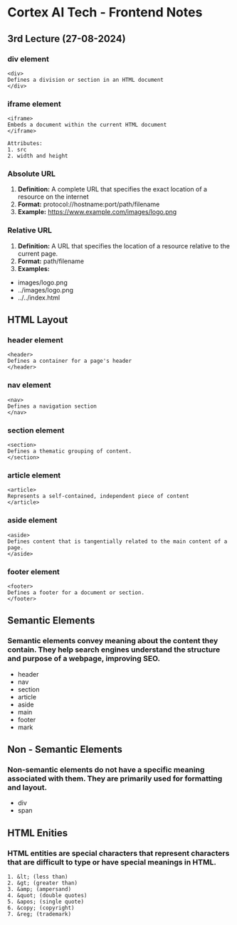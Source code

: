 # Cortex AI Tech - Frontend Notes

## 3rd Lecture (27-08-2024)

### div element
```
<div>
Defines a division or section in an HTML document
</div>
```
### iframe element
```
<iframe>
Embeds a document within the current HTML document
</iframe>

Attributes:
1. src
2. width and height
```
### Absolute URL
1. **Definition:** A complete URL that specifies the exact location of a resource on the internet
2. **Format:** protocol://hostname:port/path/filename
3. **Example:** https://www.example.com/images/logo.png

### Relative URL
1. **Definition:** A URL that specifies the location of a resource relative to the current page.
2. **Format:** path/filename
3. **Examples:**
* images/logo.png
*  ../images/logo.png
* ../../index.html


## HTML Layout

### header element
```
<header> 
Defines a container for a page's header 
</header>
```
### nav element
```
<nav> 
Defines a navigation section 
</nav>
```
### section element
```
<section> 
Defines a thematic grouping of content.
</section>
```
### article element
```
<article> 
Represents a self-contained, independent piece of content
</article>
```
### aside element
```
<aside> 
Defines content that is tangentially related to the main content of a page.
</aside>
```
### footer element
```
<footer> 
Defines a footer for a document or section.
</footer>
```

## Semantic Elements
### Semantic elements convey meaning about the content they contain. They help search engines understand the structure and purpose of a webpage, improving SEO.
* header
* nav
* section
* article
* aside
* main
* footer
* mark

## Non - Semantic Elements
### Non-semantic elements do not have a specific meaning associated with them. They are primarily used for formatting and layout.
* div
* span

## HTML Enities
### HTML entities are special characters that represent characters that are difficult to type or have special meanings in HTML.
```
1. &lt; (less than)
2. &gt; (greater than)
3. &amp; (ampersand)
4. &quot; (double quotes)
5. &apos; (single quote)
6. &copy; (copyright)
7. &reg; (trademark)
```
